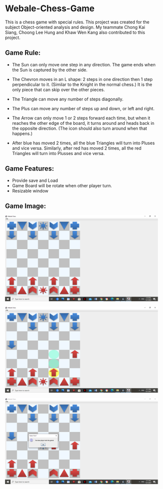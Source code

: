 # Webale-Chess-Game
This is a chess game with special rules. This project was created for the subject Object-oriented analysis and design. My teammate Chong Kai Siang, Choong Lee Hung and Khaw Wen Kang
also contributed to this project.


## Game Rule:

* The Sun can only move one step in any direction. The game ends when the Sun is captured by the other side.

* The Chevron moves in an L shape: 2 steps in one direction then 1 step perpendicular to it. (Similar to the Knight in the normal chess.) It is the only piece that can skip over the other pieces.

* The Triangle can move any number of steps diagonally.

* The Plus can move any number of steps up and down, or left and right.

* The Arrow can only move 1 or 2 steps forward each time, but when it reaches the other edge of the board, it turns around and heads back in the opposite direction. (The icon should also turn around when that happens.)

* After blue has moved 2 times, all the blue Triangles will turn into Pluses and vice versa. Similarly, after red has moved 2 times, all the red Triangles will turn into Plusses and vice versa. 


## Game Features:
* Provide save and Load
* Game Board will be rotate when other player turn.
* Resizable window

## Game Image:

![Game Image 1](https://github.com/GuanSoh/Webale-Chess-Game/blob/main/Game%20Image/GameImage1.png)

![Game Image 2](https://github.com/GuanSoh/Webale-Chess-Game/blob/main/Game%20Image/GameImage2.png)

![Game Image 2](https://github.com/GuanSoh/Webale-Chess-Game/blob/main/Game%20Image/GameImage3.png)
